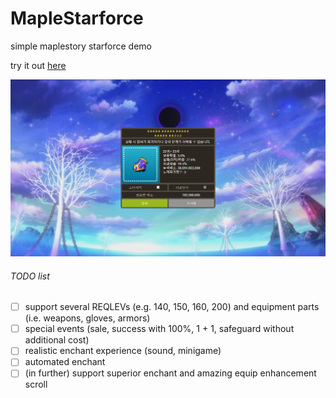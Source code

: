 # MapleStarforce
simple maplestory starforce demo

try it out [here](https://aoc272.github.io/MapleStarforce/)

![](./images/screenshot.png)

###### TODO list
- [ ] support several REQLEVs (e.g. 140, 150, 160, 200) and equipment parts (i.e. weapons, gloves, armors)
- [ ] special events (sale, success with 100%, 1 + 1, safeguard without additional cost)
- [ ] realistic enchant experience (sound, minigame)
- [ ] automated enchant
- [ ] (in further) support superior enchant and amazing equip enhancement scroll
